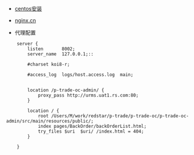 * [centos安装](http://blog.csdn.net/yx0628/article/details/53148451)
* [nginx.cn](http://www.nginx.cn/nginx-how-to)

* 代理配置

````aidl
    server {
        listen       8002;
        server_name  127.0.0.1;::

        #charset koi8-r;

        #access_log  logs/host.access.log  main;


        location /p-trade-oc-admin/ {
            proxy_pass http://urms.uat1.rs.com:80;
        }

        location / {
            root /Users/M/work/redstar/p-trade/p-trade-oc/p-trade-oc-admin/src/main/resources/public/;
            index pages/BackOrder/backOrderList.html;
            try_files $uri  $uri/ /index.html = 404;
        }

    }

````